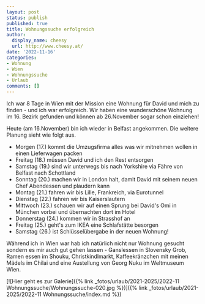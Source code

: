```yaml
---
layout: post
status: publish
published: true
title: Wohnungssuche erfolgreich
author:
  display_name: cheesy
  url: http://www.cheesy.at/
date: '2022-11-16'
categories:
- Wohnung
- Wien
- Wohnungssuche
- Urlaub
comments: []
---
```


Ich war 8 Tage in Wien mit der Mission eine Wohnung für David und mich zu finden - und ich war erfolgreich. Wir haben eine wunderschöne Wohnung im 16. Bezirk gefunden und können ab 26.November sogar schon einziehen!

Heute (am 16.November) bin ich wieder in Belfast angekommen. Die weitere Planung sieht wie folgt aus.
- Morgen (17.) kommt die Umzugsfirma alles was wir mitnehmen wollen in einen Lieferwagen packen
- Freitag (18.) müssen David und ich den Rest entsorgen
- Samstag (19.) sind wir unterwegs bis nach Yorkshire via Fähre von Belfast nach Schottland
- Sonntag (20.) machen wir in London halt, damit David mit seinem neuen Chef Abendessen und plaudern kann
- Montag (21.) fahren wir bis Lille, Frankreich, via Eurotunnel
- Dienstag (22.) fahren wir bis Kaiserslautern
- Mittwoch (23.) schauen wir auf einen Sprung bei David's Omi in München vorbei und übernachten dort im Hotel
- Donnerstag (24.) kommen wir in Strasshof an
- Freitag (25.) geht's zum IKEA eine Schlafstätte besorgen
- Samstag (26.) ist Schlüsselübergabe in der neuen Wohnung!

Während ich in Wien war hab ich natürlich nicht nur Wohnung gesucht sondern es mir auch gut gehen lassen - Ganslessen in Slovensky Grob, Ramen essen im Shouku, Christkindlmarkt, Kaffeekränzchen mit meinen Mädels im Chilai und eine Austellung von Georg Nuku im Weltmuseum Wien.

[![Hier geht es zur Galerie]({% link _fotos/urlaub/2021-2025/2022-11 Wohnungssuche/Wohnungssuche-020.jpg %})]({% link _fotos/urlaub/2021-2025/2022-11 Wohnungssuche/index.md %})
